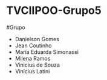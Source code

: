 # TVCIIPOO-Grupo5

#Grupo
- Danielson Gomes
- Jean Coutinho
- Maria Eduarda Simonassi
- Milena Ramos
- Vinicius de Souza
- Vinícius Latini
